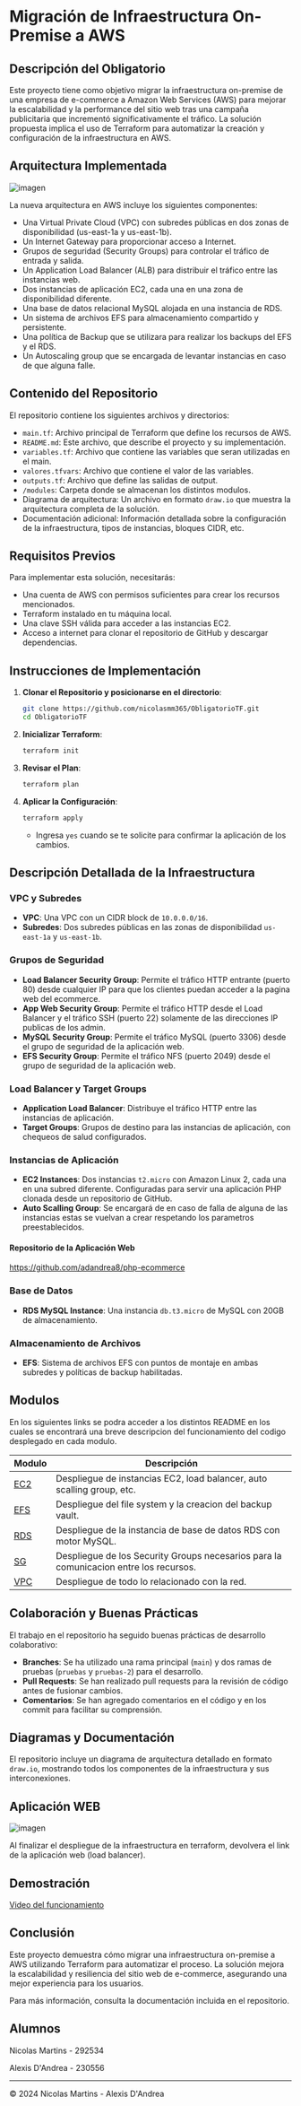 # Migración de Infraestructura On-Premise a AWS

## Descripción del Obligatorio

Este proyecto tiene como objetivo migrar la infraestructura on-premise de una empresa de e-commerce a Amazon Web Services (AWS) para mejorar la escalabilidad y la performance del sitio web tras una campaña publicitaria que incrementó significativamente el tráfico. La solución propuesta implica el uso de Terraform para automatizar la creación y configuración de la infraestructura en AWS.

## Arquitectura Implementada

![imagen](https://github.com/nicolasmm365/ObligatorioTF/blob/main/images/Diagrama%20AWS.jpg)

La nueva arquitectura en AWS incluye los siguientes componentes:

- Una Virtual Private Cloud (VPC) con subredes públicas en dos zonas de disponibilidad (us-east-1a y us-east-1b).
- Un Internet Gateway para proporcionar acceso a Internet.
- Grupos de seguridad (Security Groups) para controlar el tráfico de entrada y salida.
- Un Application Load Balancer (ALB) para distribuir el tráfico entre las instancias web.
- Dos instancias de aplicación EC2, cada una en una zona de disponibilidad diferente.
- Una base de datos relacional MySQL alojada en una instancia de RDS.
- Un sistema de archivos EFS para almacenamiento compartido y persistente.
- Una política de Backup que se utilizara para realizar los backups del EFS y el RDS.
- Un Autoscaling group que se encargada de levantar instancias en caso de que alguna falle.

## Contenido del Repositorio

El repositorio contiene los siguientes archivos y directorios:

- `main.tf`: Archivo principal de Terraform que define los recursos de AWS.
- `README.md`: Este archivo, que describe el proyecto y su implementación.
- `variables.tf`: Archivo que contiene las variables que seran utilizadas en el main.
- `valores.tfvars`: Archivo que contiene el valor de las variables.
- `outputs.tf`: Archivo que define las salidas de output.
- `/modules`: Carpeta donde se almacenan los distintos modulos.
- Diagrama de arquitectura: Un archivo en formato `draw.io` que muestra la arquitectura completa de la solución.
- Documentación adicional: Información detallada sobre la configuración de la infraestructura, tipos de instancias, bloques CIDR, etc.

## Requisitos Previos

Para implementar esta solución, necesitarás:

- Una cuenta de AWS con permisos suficientes para crear los recursos mencionados.
- Terraform instalado en tu máquina local.
- Una clave SSH válida para acceder a las instancias EC2.
- Acceso a internet para clonar el repositorio de GitHub y descargar dependencias.

## Instrucciones de Implementación

1. **Clonar el Repositorio y posicionarse en el directorio**:
    ```bash
    git clone https://github.com/nicolasmm365/ObligatorioTF.git
    cd ObligatorioTF
    ```

2. **Inicializar Terraform**:
    ```bash
    terraform init
    ```

3. **Revisar el Plan**:
    ```bash
    terraform plan
    ```

4. **Aplicar la Configuración**:
    ```bash
    terraform apply
    ```
    - Ingresa `yes` cuando se te solicite para confirmar la aplicación de los cambios.

## Descripción Detallada de la Infraestructura

### VPC y Subredes
- **VPC**: Una VPC con un CIDR block de `10.0.0.0/16`.
- **Subredes**: Dos subredes públicas en las zonas de disponibilidad `us-east-1a` y `us-east-1b`.

### Grupos de Seguridad
- **Load Balancer Security Group**: Permite el tráfico HTTP entrante (puerto 80) desde cualquier IP para que los clientes puedan acceder a la pagina web del ecommerce.
- **App Web Security Group**: Permite el tráfico HTTP desde el Load Balancer y el tráfico SSH (puerto 22) solamente de las direcciones IP publicas de los admin.
- **MySQL Security Group**: Permite el tráfico MySQL (puerto 3306) desde el grupo de seguridad de la aplicación web.
- **EFS Security Group**: Permite el tráfico NFS (puerto 2049) desde el grupo de seguridad de la aplicación web.

### Load Balancer y Target Groups
- **Application Load Balancer**: Distribuye el tráfico HTTP entre las instancias de aplicación.
- **Target Groups**: Grupos de destino para las instancias de aplicación, con chequeos de salud configurados.

### Instancias de Aplicación
- **EC2 Instances**: Dos instancias `t2.micro` con Amazon Linux 2, cada una en una subred diferente. Configuradas para servir una aplicación PHP clonada desde un repositorio de GitHub.
- **Auto Scalling Group**: Se encargará de en caso de falla de alguna de las instancias estas se vuelvan a crear respetando los parametros preestablecidos.


#### Repositorio de la Aplicación Web
https://github.com/adandrea8/php-ecommerce


### Base de Datos
- **RDS MySQL Instance**: Una instancia `db.t3.micro` de MySQL con 20GB de almacenamiento.

### Almacenamiento de Archivos
- **EFS**: Sistema de archivos EFS con puntos de montaje en ambas subredes y políticas de backup habilitadas.

## Modulos ##
En los siguientes links se podra acceder a los distintos README en los cuales se encontrará una breve descripcion del funcionamiento del codigo desplegado en cada modulo.


|  Modulo  |  Descripción |
|--|--|
|  [EC2](https://github.com/nicolasmm365/ObligatorioTF/blob/main/modules/ec2)  |  Despliegue de instancias EC2, load balancer, auto scalling group, etc. |
|  [EFS](https://github.com/nicolasmm365/ObligatorioTF/blob/main/modules/efs)  | Despliegue del file system y la creacion del backup vault.   |
|[RDS](https://github.com/nicolasmm365/ObligatorioTF/blob/main/modules/rds) | Despliegue de la instancia de base de datos RDS con motor MySQL.|
| [SG](https://github.com/nicolasmm365/ObligatorioTF/blob/main/modules/sg) | Despliegue de los Security Groups necesarios para la comunicacion entre los recursos.|
|  [VPC](https://github.com/nicolasmm365/ObligatorioTF/blob/main/modules/vpc) | Despliegue de todo lo relacionado con la red.

## Colaboración y Buenas Prácticas

El trabajo en el repositorio ha seguido buenas prácticas de desarrollo colaborativo:

- **Branches**: Se ha utilizado una rama principal (`main`) y dos ramas de pruebas (`pruebas` y `pruebas-2`) para el desarrollo.
- **Pull Requests**: Se han realizado pull requests para la revisión de código antes de fusionar cambios.
- **Comentarios**: Se han agregado comentarios en el código y en los commit para facilitar su comprensión.

## Diagramas y Documentación

El repositorio incluye un diagrama de arquitectura detallado en formato `draw.io`, mostrando todos los componentes de la infraestructura y sus interconexiones.

## Aplicación WEB ##
![imagen](https://github.com/nicolasmm365/ObligatorioTF/blob/main/images/Aplicacion-Web.jpg)

Al finalizar el despliegue de la infraestructura en terraform, devolvera el link de la aplicación web (load balancer).

## Demostración 

[Video del funcionamiento](https://github.com/nicolasmm365/ObligatorioTF/blob/main/modules/vpc)


## Conclusión

Este proyecto demuestra cómo migrar una infraestructura on-premise a AWS utilizando Terraform para automatizar el proceso. La solución mejora la escalabilidad y resiliencia del sitio web de e-commerce, asegurando una mejor experiencia para los usuarios.

Para más información, consulta la documentación incluida en el repositorio.


## Alumnos

Nicolas Martins - 292534

Alexis D'Andrea - 230556

---

© 2024 Nicolas Martins - Alexis D'Andrea
